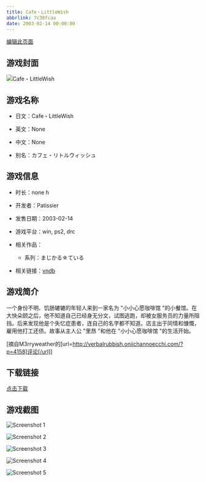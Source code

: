 ```yaml
---
title: Cafe・LittleWish
abbrlink: 7c38fcaa
date: 2003-02-14 00:00:00
---
```

[编辑此页面](https://github.com/ACG-3/ADV3-source/blob/main/source/_posts/games/Cafe%E3%83%BBLittleWish.md)

## 游戏封面

![Cafe・LittleWish](https%3A//pan.timero.xyz/onedrive/img_lib_001/Cafe%E3%83%BBLittleWish_cover.avif)


## 游戏名称

- 日文：Cafe・LittleWish
- 英文：None
- 中文：None

- 别名：カフェ・リトルウィッシュ


## 游戏信息

- 时长：none h
- 开发者：Patissier
- 发售日期：2003-02-14
- 游戏平台：win, ps2, drc
- 相关作品：
   - 系列：まじかる☆ている

- 相关链接：[vndb](https://vndb.org/v2087)


## 游戏简介

一个身份不明、饥肠辘辘的年轻人来到一家名为 "小小心愿咖啡馆 "的小餐馆。在大快朵颐之后，他不知道自己已经身无分文，试图逃跑，却被女服务员的力量所阻挡。后来发现他是个失忆症患者，连自己的名字都不知道。店主出于同情和慷慨，雇用他打工还债。故事从主人公 "里昂 "和他在 "小小心愿咖啡馆 "的生活开始。

[摘自M3rryweather的[url=http://verbalrubbish.oniichannoecchi.com/?p=4158]评论[/url]]


## 下载链接

[点击下载](https://pan.timero.xyz/onedrive/adv_lib_001/Cafe%E3%83%BBLittleWish)


## 游戏截图


![Screenshot 1](https%3A//pan.timero.xyz/onedrive/img_lib_001/Cafe%E3%83%BBLittleWish_Screenshot_1.avif)

![Screenshot 2](https%3A//pan.timero.xyz/onedrive/img_lib_001/Cafe%E3%83%BBLittleWish_Screenshot_2.avif)

![Screenshot 3](https%3A//pan.timero.xyz/onedrive/img_lib_001/Cafe%E3%83%BBLittleWish_Screenshot_3.avif)

![Screenshot 4](https%3A//pan.timero.xyz/onedrive/img_lib_001/Cafe%E3%83%BBLittleWish_Screenshot_4.avif)

![Screenshot 5](https%3A//pan.timero.xyz/onedrive/img_lib_001/Cafe%E3%83%BBLittleWish_Screenshot_5.avif)

